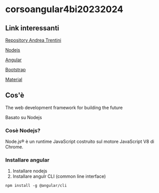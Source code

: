 # corsoangular4bi20232024

## Link interessanti

[Repository Andrea Trentini](https://github.com/andreatrentini/corsoangular4bi20232024)

[Nodejs](https://nodejs.org/it)

[Angular](https://angular.io/)

[Bootstrap](https://getbootstrap.com/)

[Material](https://material.angular.io/)

## Cos'è
The web development framework for building the future

Basato su Nodejs

### Cosè Nodejs?
Node.js® è un runtime JavaScript costruito sul motore JavaScript V8 di Chrome.

### Installare angular

1. Installare nodejs
2. Installare angulr CLI (common line interface)
```
npm install -g @angular/cli
```